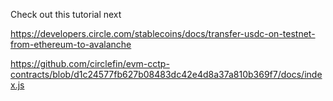 

Check out this tutorial next

https://developers.circle.com/stablecoins/docs/transfer-usdc-on-testnet-from-ethereum-to-avalanche

https://github.com/circlefin/evm-cctp-contracts/blob/d1c24577fb627b08483dc42e4d8a37a810b369f7/docs/index.js